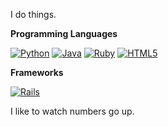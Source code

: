 I do things.

**Programming Languages**

[![Python](https://img.shields.io/badge/Python-3776AB?style=for-the-badge&logo=python&logoColor=white)](https://github.com/Gerseneck/Gerseneck)
[![Java](https://img.shields.io/badge/java-%23ED8B00.svg?style=for-the-badge&logo=openjdk&logoColor=white)](https://github.com/Gerseneck/Gerseneck)
[![Ruby](https://img.shields.io/badge/Ruby-CC342D?style=for-the-badge&logo=ruby&logoColor=white)](https://github.com/Gerseneck/Gerseneck)
[![HTML5](https://img.shields.io/badge/html5-%23E34F26.svg?style=for-the-badge&logo=html5&logoColor=white)](https://github.com/Gerseneck/Gerseneck)

**Frameworks**

[![Rails](https://img.shields.io/badge/rails-%23CC0000.svg?style=for-the-badge&logo=ruby-on-rails&logoColor=white)](https://github.com/Gerseneck/Gerseneck)

I like to watch numbers go up.
